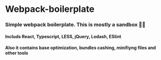 # Webpack-boilerplate
### Simple webpack boilerplate. This is mostly a sandbox :mechanic:

#### Includs React, Typescript, LESS, jQuery, Lodash, ESlint

#### Also it contains base optimization, bundles cashing, minifiyng files and other tools

